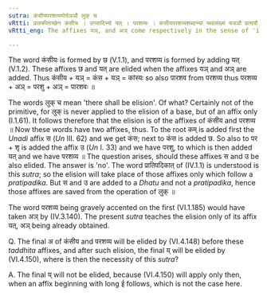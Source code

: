 ```yaml
---
sutra: कंसीयपरशव्ययोर्यञञौ लुक् च
vRtti: प्राक्क्रीताच्छेन कंसीयः । उगवादिभ्यो यत् । परशव्यः । कंसीयपरशव्यशब्दाभ्यां यथासंख्यं यञञौ प्रत्ययौ भवतस्तस्य विकार इत्येतस्मिन्विषय, तत्संनियोगेन च कंसीयपरशव्ययोर्लुग् भवति ॥
vRtti_eng: The affixes यञ्, and अञ् come respectively in the sense of 'its product', after the words '_kansiya_' and '_parasavya_', and there is _luk_-elision (of the छ and यत् affixes of those words).

---
```

The word कंसीयः is formed by छ (V.1.1), and परशव्य is formed by adding यत् (V.1.2). These affixes छ and यत् are elided when the affixes यञ् and अञ् are added. Thus कंसीय + यञ् = कंस + यञ् = कांस्यः so also पारशव from परशव्य thus परशव्य + अञ् = परशु + अञ् = पारशवः ॥

The words लुक् च mean 'there shall be elision'. Of what? Certainly not of the primitive, for लुक् is never applied to the elision of a base, but of an affix only (I.1.61). It follows therefore that the elision is of the affixes of कंसीय and परशव्य ॥ Now these words have two affixes, thus. To the root कम् is added first the _Unadi_ affix स (_Un_ III. 62) and we get कंस; next to कंस is added छ. So also to पर + शृ is added the affix उ (_Un_ I. 33) and we have परशु, to which is then added यत् and we have परशव्य ॥ The question arises, should these affixes स and उ be also elided. The answer is 'no'. The word प्रातिपदिकात् of (IV.1.1) is understood is this _sutra_; so the elision will take place of those affixes only which follow a _pratipadika_. But स and उ are added to a _Dhatu_ and not a _pratipadika_, hence those affixes are saved from the operation of लुक् ॥

The word परशव्य being gravely accented on the first (VI.1.185) would have taken अञ् by (IV.3.140). The present _sutra_ teaches the elision only of its affix यत्, अञ् being already obtained.

Q. The final अ of कंसीय and परशव्य will be elided by (VI.4.148) before these _taddhita_ affixes, and after such elision, the final य् will be elided by (VI.4.150), where is then the necessity of this _sutra_?

A. The final य् will not be elided, because (VI.4.150) will apply only then, when an affix beginning with long ई follows, which is not the case here.